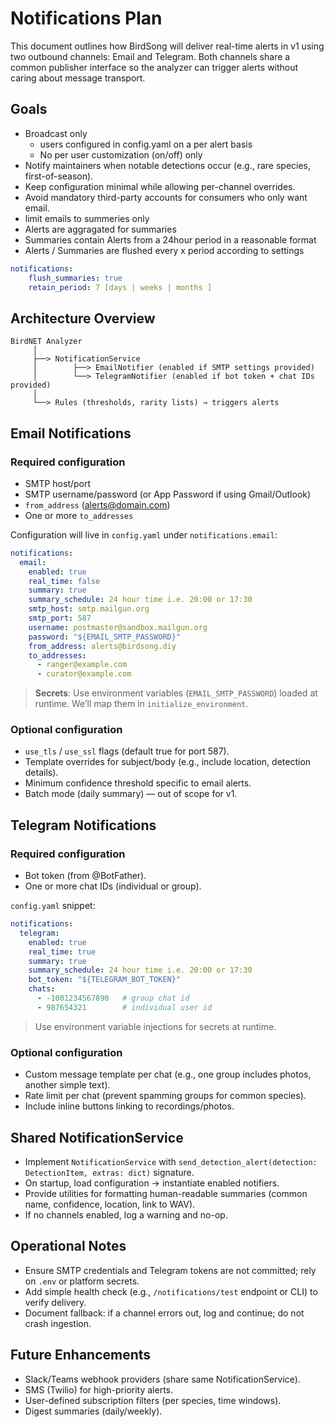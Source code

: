 # Notifications Plan

This document outlines how BirdSong will deliver real-time alerts in v1 using two outbound channels: Email and Telegram. Both channels share a common publisher interface so the analyzer can trigger alerts without caring about message transport.

## Goals
- Broadcast only 
    - users configured in config.yaml on a per alert basis
    - No per user customization (on/off) only
- Notify maintainers when notable detections occur (e.g., rare species, first-of-season).
- Keep configuration minimal while allowing per-channel overrides.
- Avoid mandatory third-party accounts for consumers who only want email.
- limit emails to summeries only 
- Alerts are aggragated for summaries
- Summaries contain Alerts from a 24hour period in a reasonable format
- Alerts / Summaries are flushed every x period according to settings

```yaml
notifications:
    flush_summaries: true
    retain_period: 7 [days | weeks | months ]
```

## Architecture Overview

```
BirdNET Analyzer
     │
     ├──> NotificationService
     │        ├──> EmailNotifier (enabled if SMTP settings provided)
     │        └──> TelegramNotifier (enabled if bot token + chat IDs provided)
     │
     └──> Rules (thresholds, rarity lists) → triggers alerts
```

## Email Notifications

### Required configuration
- SMTP host/port
- SMTP username/password (or App Password if using Gmail/Outlook)
- `from_address` (alerts@domain.com)
- One or more `to_addresses`

Configuration will live in `config.yaml` under `notifications.email`:

```yaml
notifications:
  email:
    enabled: true
    real_time: false
    summary: true
    summary_schedule: 24 hour time i.e. 20:00 or 17:30 
    smtp_host: smtp.mailgun.org
    smtp_port: 587
    username: postmaster@sandbox.mailgun.org
    password: "${EMAIL_SMTP_PASSWORD}"
    from_address: alerts@birdsong.diy
    to_addresses:
      - ranger@example.com
      - curator@example.com
```

> **Secrets**: Use environment variables (`EMAIL_SMTP_PASSWORD`) loaded at runtime. We’ll map them in `initialize_environment`.

### Optional configuration
- `use_tls` / `use_ssl` flags (default true for port 587).
- Template overrides for subject/body (e.g., include location, detection details).
- Minimum confidence threshold specific to email alerts.
- Batch mode (daily summary) — out of scope for v1.

## Telegram Notifications

### Required configuration
- Bot token (from @BotFather).
- One or more chat IDs (individual or group). 

`config.yaml` snippet:

```yaml
notifications:
  telegram:
    enabled: true
    real_time: true
    summary: true
    summary_schedule: 24 hour time i.e. 20:00 or 17:30 
    bot_token: "${TELEGRAM_BOT_TOKEN}"
    chats:
      - -1001234567890   # group chat id
      - 987654321        # individual user id
```

> Use environment variable injections for secrets at runtime.

### Optional configuration
- Custom message template per chat (e.g., one group includes photos, another simple text).
- Rate limit per chat (prevent spamming groups for common species).
- Include inline buttons linking to recordings/photos.

## Shared NotificationService

- Implement `NotificationService` with `send_detection_alert(detection: DetectionItem, extras: dict)` signature.
- On startup, load configuration → instantiate enabled notifiers.
- Provide utilities for formatting human-readable summaries (common name, confidence, location, link to WAV).
- If no channels enabled, log a warning and no-op.

## Operational Notes
- Ensure SMTP credentials and Telegram tokens are not committed; rely on `.env` or platform secrets.
- Add simple health check (e.g., `/notifications/test` endpoint or CLI) to verify delivery.
- Document fallback: if a channel errors out, log and continue; do not crash ingestion.

## Future Enhancements
- Slack/Teams webhook providers (share same NotificationService).
- SMS (Twilio) for high-priority alerts.
- User-defined subscription filters (per species, time windows).
- Digest summaries (daily/weekly).
